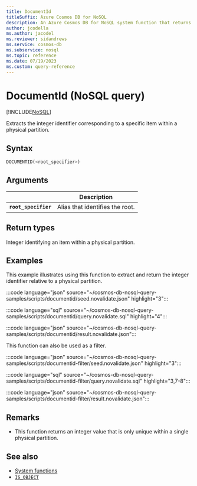 ```yaml
---
title: DocumentId
titleSuffix: Azure Cosmos DB for NoSQL
description: An Azure Cosmos DB for NoSQL system function that returns the partition-specific integer identifier for an item.
author: jcodella
ms.author: jacodel
ms.reviewer: sidandrews
ms.service: cosmos-db
ms.subservice: nosql
ms.topic: reference
ms.date: 07/19/2023
ms.custom: query-reference
---
```


# DocumentId (NoSQL query)

[!INCLUDE[NoSQL](../../includes/appliesto-nosql.md)]

Extracts the integer identifier corresponding to a specific item within a physical partition.

## Syntax

```sql
DOCUMENTID(<root_specifier>)
```

## Arguments

| | Description |
| --- | --- |
| **`root_specifier`** | Alias that identifies the root. |

## Return types

Integer identifying an item within a physical partition.

## Examples

This example illustrates using this function to extract and return the integer identifier relative to a physical partition.

:::code language="json" source="~/cosmos-db-nosql-query-samples/scripts/documentid/seed.novalidate.json" highlight="3":::

:::code language="sql" source="~/cosmos-db-nosql-query-samples/scripts/documentid/query.novalidate.sql" highlight="4":::  

:::code language="json" source="~/cosmos-db-nosql-query-samples/scripts/documentid/result.novalidate.json":::

This function can also be used as a filter.

:::code language="json" source="~/cosmos-db-nosql-query-samples/scripts/documentid-filter/seed.novalidate.json" highlight="3":::

:::code language="sql" source="~/cosmos-db-nosql-query-samples/scripts/documentid-filter/query.novalidate.sql" highlight="3,7-8":::  

:::code language="json" source="~/cosmos-db-nosql-query-samples/scripts/documentid-filter/result.novalidate.json":::

## Remarks

- This function returns an integer value that is only unique within a single physical partition.

## See also

- [System functions](system-functions.yml)
- [`IS_OBJECT`](is-object.md)
